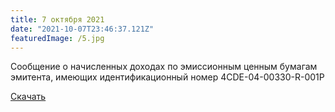 ```yaml
---
title: 7 октября 2021
date: "2021-10-07T23:46:37.121Z"
featuredImage: /5.jpg
---
```


Сообщение о начисленных доходах по эмиссионным ценным бумагам эмитента, имеющих идентификационный номер 4CDE-04-00330-R-001Р

[Скачать](/07-10-2021-2.pdf)